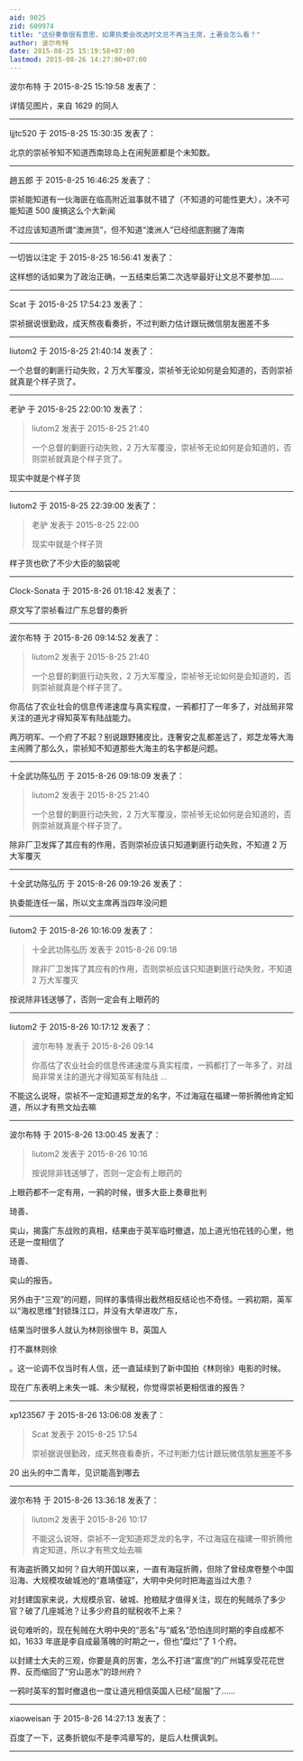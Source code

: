 ```yaml
---
aid: 9025
zid: 609974
title: "这份奏章很有意思，如果执委会改选时文总不再当主席，土著会怎么看？"
author: 波尔布特
date: 2015-08-25 15:19:58+07:00
lastmod: 2015-08-26 14:27:00+07:00
---
```


波尔布特 于 2015-8-25 15:19:58 发表了：

详情见图片，来自 1629 的同人

---

ljjtc520 于 2015-8-25 15:30:35 发表了：

北京的崇祯爷知不知道西南琼岛上在闹髡匪都是个未知数。

---

趙五郎 于 2015-8-25 16:46:25 发表了：

崇祯能知道有一伙海匪在临高附近滋事就不错了（不知道的可能性更大），决不可能知道 500 废搞这么个大新闻

不过应该知道所谓“澳洲货”，但不知道“澳洲人”已经彻底割据了海南

---

一切皆以注定 于 2015-8-25 16:56:41 发表了：

这样想的话如果为了政治正确，一五结束后第二次选举最好让文总不要参加……

---

Scat 于 2015-8-25 17:54:23 发表了：

崇祯据说很勤政，成天熬夜看奏折，不过判断力估计跟玩微信朋友圈差不多

---

liutom2 于 2015-8-25 21:40:14 发表了：

一个总督的剿匪行动失败，2 万大军覆没，崇祯爷无论如何是会知道的，否则崇祯就真是个样子货了。

---

老驴 于 2015-8-25 22:00:10 发表了：

> liutom2 发表于 2015-8-25 21:40
>
> 一个总督的剿匪行动失败，2 万大军覆没，崇祯爷无论如何是会知道的，否则崇祯就真是个样子货了。

现实中就是个样子货

---

liutom2 于 2015-8-25 22:39:00 发表了：

> 老驴 发表于 2015-8-25 22:00
>
> 现实中就是个样子货

样子货也砍了不少大臣的脑袋呢

---

Clock-Sonata 于 2015-8-26 01:18:42 发表了：

原文写了崇祯看过广东总督的奏折

---

波尔布特 于 2015-8-26 09:14:52 发表了：

> liutom2 发表于 2015-8-25 21:40
>
> 一个总督的剿匪行动失败，2 万大军覆没，崇祯爷无论如何是会知道的，否则崇祯就真是个样子货了。

你高估了农业社会的信息传递速度与真实程度，一鸦都打了一年多了，对战局非常关注的道光才得知英军有陆战能力。

两万明军、一个府了不起？别说跟野猪皮比，连奢安之乱都差远了，郑芝龙等大海主闹腾了那么久，崇祯知不知道那些大海主的名字都是问题。

---

十全武功陈弘历 于 2015-8-26 09:18:09 发表了：

> liutom2 发表于 2015-8-25 21:40
>
> 一个总督的剿匪行动失败，2 万大军覆没，崇祯爷无论如何是会知道的，否则崇祯就真是个样子货了。

除非厂卫发挥了其应有的作用，否则崇祯应该只知道剿匪行动失败，不知道 2 万大军覆灭

---

十全武功陈弘历 于 2015-8-26 09:19:26 发表了：

执委能连任一届，所以文主席再当四年没问题

---

liutom2 于 2015-8-26 10:16:09 发表了：

> 十全武功陈弘历 发表于 2015-8-26 09:18
>
> 除非厂卫发挥了其应有的作用，否则崇祯应该只知道剿匪行动失败，不知道 2 万大军覆灭

按说除非钱送够了，否则一定会有上眼药的

---

liutom2 于 2015-8-26 10:17:12 发表了：

> 波尔布特 发表于 2015-8-26 09:14
>
> 你高估了农业社会的信息传递速度与真实程度，一鸦都打了一年多了，对战局非常关注的道光才得知英军有陆战 ...

不能这么说呀，崇祯不一定知道郑芝龙的名字，不过海寇在福建一带折腾他肯定知道，所以才有熊文灿去嘛

---

波尔布特 于 2015-8-26 13:00:45 发表了：

> liutom2 发表于 2015-8-26 10:16
>
> 按说除非钱送够了，否则一定会有上眼药的

上眼药都不一定有用，一鸦的时候，很多大臣上奏章批判

琦善、

奕山，揭露广东战败的真相，结果由于英军临时撤退，加上道光怕花钱的心里，他还是一度相信了

琦善、

奕山的报告。

另外由于“三观”的问题，同样的事情得出截然相反结论也不奇怪。一鸦初期，英军以“海权思维”封锁珠江口，并没有大举进攻广东，

结果当时很多人就认为林则徐很牛 B，英国人

打不赢林则徐

。这一论调不仅当时有人信，还一直延续到了新中国拍《林则徐》电影的时候。

现在广东表明上未失一城、未少赋税，你觉得崇祯更相信谁的报告？

---

xp123567 于 2015-8-26 13:06:08 发表了：

> Scat 发表于 2015-8-25 17:54
>
> 崇祯据说很勤政，成天熬夜看奏折，不过判断力估计跟玩微信朋友圈差不多

20 出头的中二青年，见识能高到哪去

---

波尔布特 于 2015-8-26 13:36:18 发表了：

> liutom2 发表于 2015-8-26 10:17
>
> 不能这么说呀，崇祯不一定知道郑芝龙的名字，不过海寇在福建一带折腾他肯定知道，所以才有熊文灿去嘛

有海盗折腾又如何？自大明开国以来，一直有海寇折腾，但除了曾经席卷整个中国沿海、大规模攻破城池的“嘉靖倭寇”，大明中央何时把海盗当过大患？

对封建国家来说，大规模杀官、破城、抢粮赋才值得关注，现在的髡贼杀了多少官？破了几座城池？让多少府县的赋税收不上来？

说句难听的，现在髡贼在大明中央的“恶名”与“威名”恐怕连同时期的李自成都不如，1633 年底是李自成最落魄的时期之一，但也“糜烂”了 1 个府。

以封建士大夫的三观，你要是真的厉害，怎么不打进“富庶”的广州城享受花花世界、反而缩回了“穷山恶水”的琼州府？

一鸦时英军的暂时撤退也一度让道光相信英国人已经“屈服”了......

---

xiaoweisan 于 2015-8-26 14:27:13 发表了：

百度了一下，这奏折貌似不是李鸿章写的，是后人杜撰讽刺。

---
